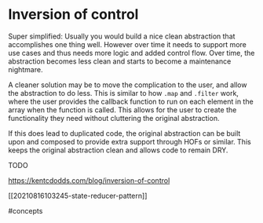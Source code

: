 # Inversion of control

Super simplified: Usually you would build a nice clean abstraction that accomplishes one thing well. However over time it needs to support more use cases and thus needs more logic and added control flow. Over time, the abstraction becomes less clean and starts to become a maintenance nightmare.

A cleaner solution may be to move the complication to the user, and allow the abstraction to do less. This is similar to how `.map` and `.filter` work, where the user provides the callback function to run on each element in the array when the function is called. This allows for the user to create the functionality they need without cluttering the original abstraction.

If this does lead to duplicated code, the original abstraction can be built upon and composed to provide extra support through HOFs or similar. This keeps the original abstraction clean and allows code to remain DRY.

TODO

https://kentcdodds.com/blog/inversion-of-control

[[20210816103245-state-reducer-pattern]]

#concepts